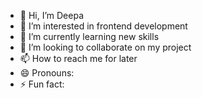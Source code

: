 - 👋 Hi, I’m Deepa
- 👀 I’m interested in frontend development
- 🌱 I’m currently learning new skills
- 💞️ I’m looking to collaborate on my project
- 📫 How to reach me for later
- 😄 Pronouns:
- ⚡ Fun fact:

<!---
deepikapandey7/deepikapandey7 is a ✨ special ✨ repository because its `README.md` (this file) appears on your GitHub profile.
You can click the Preview link to take a look at your changes.
--->
